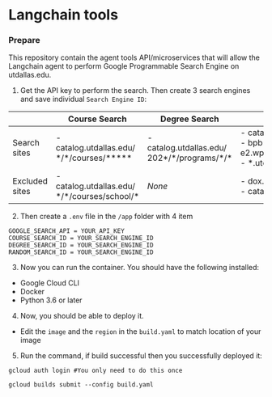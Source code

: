 # Langchain tools

### Prepare
This repository contain the agent tools API/microservices that will allow the Langchain agent to 
perform Google Programmable Search Engine on utdallas.edu.

1. Get the API key to perform the search. Then create 3 search engines and save individual `Search Engine ID`:

|                | Course Search <img width=200/>| Degree Search <img width=200/>| Random Search <img width=200/>|
|----------------|--------------------------|-------------------------------|-------------------------------|
| Search sites   | - catalog.utdallas.edu/<br/>\*/\*/courses/***** | - catalog.utdallas.edu/<br/>202*/\*/programs/\*/*  | - catalog.utdallas.edu/\*/\*/home/* <br/> - bpb-us-e2.wpmucdn.com/sites.utdallas.edu/* <br/> - \*.utdallas.edu/* |
| Excluded sites | - catalog.utdallas.edu/<br/>\*/\*/courses/school/*  | *None* | - dox.utdallas.edu/syl*<br/>- catalog.utdallas.edu/* |

2. Then create a `.env` file in the `/app` folder with 4 item
```aidl
GOOGLE_SEARCH_API = YOUR_API_KEY
COURSE_SEARCH_ID = YOUR_SEARCH_ENGINE_ID
DEGREE_SEARCH_ID = YOUR_SEARCH_ENGINE_ID
RANDOM_SEARCH_ID = YOUR_SEARCH_ENGINE_ID
```

3. Now you can run the container. You should have the following installed:
- Google Cloud CLI
- Docker
- Python 3.6 or later

4. Now, you should be able to deploy it.
- Edit the `image` and the `region` in the `build.yaml` to match location of your image

5. Run the command, if build successful then you successfully deployed it:
```aidl
gcloud auth login #You only need to do this once

gcloud builds submit --config build.yaml
```
